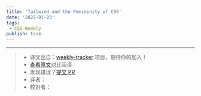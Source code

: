 ```yaml
---
title: 'Tailwind and the Femininity of CSS'
date: '2022-01-23'
tags:
 - CSS Weekly
publish: true
---
```


---
> * 译文出自：[weekly-tracker](https://github.com/FEDarling/weekly-tracker) 项目，期待你的加入！
> * [查看原文](https://thoughtbot.com/blog/tailwind-and-the-femininity-of-css?utm_source=CSS-Weekly&utm_campaign=Issue-486&utm_medium=web)对比阅读
> * 发现错误？[提交 PR](https://github.com/FEDarling/weekly-tracker/blob/main/weeklys/css_weekly/486/tailwind_and_the_femininity_of_CSS.md)
> * 译者：
> * 校对者：